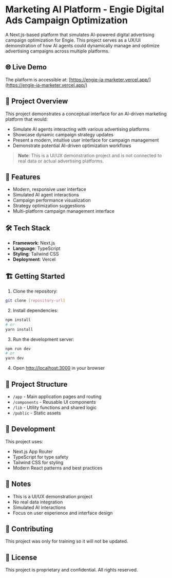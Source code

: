 # Marketing AI Platform - Engie Digital Ads Campaign Optimization

A Next.js-based platform that simulates AI-powered digital advertising campaign optimization for Engie. This project serves as a UX/UI demonstration of how AI agents could dynamically manage and optimize advertising campaigns across multiple platforms.

## 🌐 Live Demo

The platform is accessible at: [https://engie-ia-marketer.vercel.app/](https://engie-ia-marketer.vercel.app/)

## 🎯 Project Overview

This project demonstrates a conceptual interface for an AI-driven marketing platform that would:

- Simulate AI agents interacting with various advertising platforms
- Showcase dynamic campaign strategy updates
- Present a modern, intuitive user interface for campaign management
- Demonstrate potential AI-driven optimization workflows

> **Note**: This is a UI/UX demonstration project and is not connected to real data or actual advertising platforms.

## 🚀 Features

- Modern, responsive user interface
- Simulated AI agent interactions
- Campaign performance visualization
- Strategy optimization suggestions
- Multi-platform campaign management interface

## 🛠️ Tech Stack

- **Framework**: Next.js
- **Language**: TypeScript
- **Styling**: Tailwind CSS
- **Deployment**: Vercel

## 🏗️ Getting Started

1. Clone the repository:

```bash
git clone [repository-url]
```

2. Install dependencies:

```bash
npm install
# or
yarn install
```

3. Run the development server:

```bash
npm run dev
# or
yarn dev
```

4. Open [http://localhost:3000](http://localhost:3000) in your browser

## 📁 Project Structure

- `/app` - Main application pages and routing
- `/components` - Reusable UI components
- `/lib` - Utility functions and shared logic
- `/public` - Static assets

## 🔧 Development

This project uses:

- Next.js App Router
- TypeScript for type safety
- Tailwind CSS for styling
- Modern React patterns and best practices

## 📝 Notes

- This is a UI/UX demonstration project
- No real data integration
- Simulated AI interactions
- Focus on user experience and interface design

## 🤝 Contributing

This project was only for training so it will not be updated.

## 📄 License

This project is proprietary and confidential. All rights reserved.
